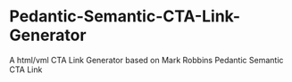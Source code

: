 # Pedantic-Semantic-CTA-Link-Generator
A html/vml CTA Link Generator based on Mark Robbins Pedantic Semantic CTA Link
